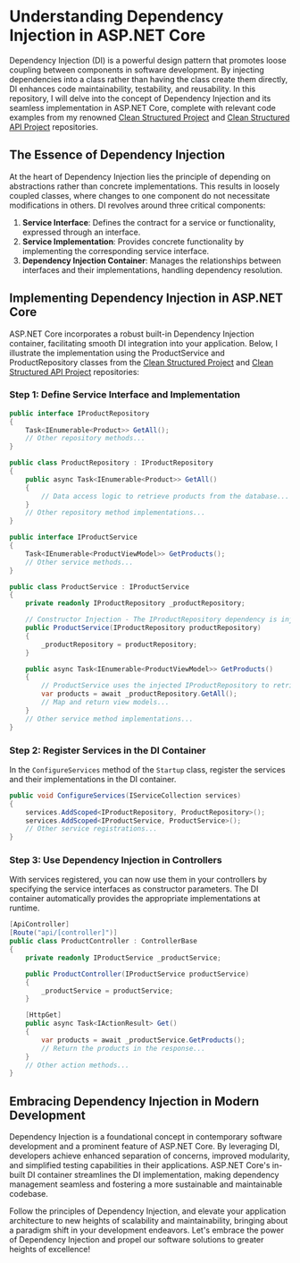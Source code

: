 # Understanding Dependency Injection in ASP.NET Core

Dependency Injection (DI) is a powerful design pattern that promotes loose coupling between components in software development. By injecting dependencies into a class rather than having the class create them directly, DI enhances code maintainability, testability, and reusability. In this repository, I will delve into the concept of Dependency Injection and its seamless implementation in ASP.NET Core, complete with relevant code examples from my renowned [Clean Structured Project](https://github.com/kawser2133/clean-structured-project) and [Clean Structured API Project](https://github.com/kawser2133/clean-structured-api-project) repositories.

## The Essence of Dependency Injection

At the heart of Dependency Injection lies the principle of depending on abstractions rather than concrete implementations. This results in loosely coupled classes, where changes to one component do not necessitate modifications in others. DI revolves around three critical components:

1. **Service Interface**: Defines the contract for a service or functionality, expressed through an interface.
2. **Service Implementation**: Provides concrete functionality by implementing the corresponding service interface.
3. **Dependency Injection Container**: Manages the relationships between interfaces and their implementations, handling dependency resolution.

## Implementing Dependency Injection in ASP.NET Core

ASP.NET Core incorporates a robust built-in Dependency Injection container, facilitating smooth DI integration into your application. Below, I illustrate the implementation using the ProductService and ProductRepository classes from the [Clean Structured Project](https://github.com/kawser2133/clean-structured-project) and [Clean Structured API Project](https://github.com/kawser2133/clean-structured-api-project) repositories:

### Step 1: Define Service Interface and Implementation

```csharp
public interface IProductRepository
{
    Task<IEnumerable<Product>> GetAll();
    // Other repository methods...
}

public class ProductRepository : IProductRepository
{
    public async Task<IEnumerable<Product>> GetAll()
    {
        // Data access logic to retrieve products from the database...
    }
    // Other repository method implementations...
}

public interface IProductService
{
    Task<IEnumerable<ProductViewModel>> GetProducts();
    // Other service methods...
}

public class ProductService : IProductService
{
    private readonly IProductRepository _productRepository;

    // Constructor Injection - The IProductRepository dependency is injected into ProductService.
    public ProductService(IProductRepository productRepository)
    {
        _productRepository = productRepository;
    }

    public async Task<IEnumerable<ProductViewModel>> GetProducts()
    {
        // ProductService uses the injected IProductRepository to retrieve data.
        var products = await _productRepository.GetAll();
        // Map and return view models...
    }
    // Other service method implementations...
}
```

### Step 2: Register Services in the DI Container

In the `ConfigureServices` method of the `Startup` class, register the services and their implementations in the DI container.

```csharp
public void ConfigureServices(IServiceCollection services)
{
    services.AddScoped<IProductRepository, ProductRepository>();
    services.AddScoped<IProductService, ProductService>();
    // Other service registrations...
}
```

### Step 3: Use Dependency Injection in Controllers

With services registered, you can now use them in your controllers by specifying the service interfaces as constructor parameters. The DI container automatically provides the appropriate implementations at runtime.

```csharp
[ApiController]
[Route("api/[controller]")]
public class ProductController : ControllerBase
{
    private readonly IProductService _productService;

    public ProductController(IProductService productService)
    {
        _productService = productService;
    }

    [HttpGet]
    public async Task<IActionResult> Get()
    {
        var products = await _productService.GetProducts();
        // Return the products in the response...
    }
    // Other action methods...
}
```

## Embracing Dependency Injection in Modern Development

Dependency Injection is a foundational concept in contemporary software development and a prominent feature of ASP.NET Core. By leveraging DI, developers achieve enhanced separation of concerns, improved modularity, and simplified testing capabilities in their applications. ASP.NET Core's in-built DI container streamlines the DI implementation, making dependency management seamless and fostering a more sustainable and maintainable codebase.

Follow the principles of Dependency Injection, and elevate your application architecture to new heights of scalability and maintainability, bringing about a paradigm shift in your development endeavors. Let's embrace the power of Dependency Injection and propel our software solutions to greater heights of excellence!
